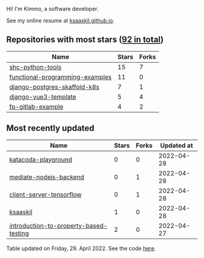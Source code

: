 Hi! I'm Kimmo, a software developer.

See my online resume at [ksaaskil.github.io](https://ksaaskil.github.io).

<!-- repositories starts -->

## Repositories with most stars ([92 in total](https://github.com/ksaaskil?tab=repositories))
| Name        | Stars           | Forks  |
| ------------- |-------------| -----|
|[shc-python-tools](https://github.com/ksaaskil/shc-python-tools)|15|7
|[functional-programming-examples](https://github.com/ksaaskil/functional-programming-examples)|11|0
|[django-postgres-skaffold-k8s](https://github.com/ksaaskil/django-postgres-skaffold-k8s)|7|1
|[django-vue3-template](https://github.com/ksaaskil/django-vue3-template)|5|4
|[fp-gitlab-example](https://github.com/ksaaskil/fp-gitlab-example)|4|2

<!-- repositories ends -->
<!-- recent_repositories starts -->

## Most recently updated
| Name        | Stars           | Forks  | Updated at
| ------------- |-------------| -----|-----|
|[katacoda-playground](https://github.com/ksaaskil/katacoda-playground)|0|0|2022-04-28
|[mediate-nodejs-backend](https://github.com/ksaaskil/mediate-nodejs-backend)|0|1|2022-04-28
|[client-server-tensorflow](https://github.com/ksaaskil/client-server-tensorflow)|0|1|2022-04-28
|[ksaaskil](https://github.com/ksaaskil/ksaaskil)|1|0|2022-04-28
|[introduction-to-property-based-testing](https://github.com/ksaaskil/introduction-to-property-based-testing)|2|0|2022-04-27

<!-- recent_repositories ends -->
<!-- updated_at starts -->
Table updated on Friday, 29. April 2022. See the code [here](https://github.com/ksaaskil/ksaaskil).
<!-- updated_at ends -->
